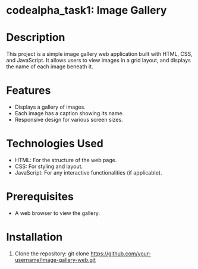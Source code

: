 # codealpha_task1: Image Gallery 

# Description
This project is a simple image gallery web application built with HTML, CSS, and JavaScript. It allows users to view images in a grid layout, and displays the name of each image beneath it.

# Features
- Displays a gallery of images.
- Each image has a caption showing its name.
- Responsive design for various screen sizes.

# Technologies Used
- HTML: For the structure of the web page.
- CSS: For styling and layout.
- JavaScript: For any interactive functionalities (if applicable).

# Prerequisites
- A web browser to view the gallery.

# Installation
1. Clone the repository: git clone https://github.com/your-username/image-gallery-web.git
